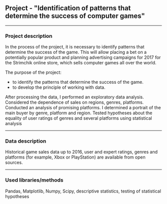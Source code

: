 ## Project - "Identification of patterns that determine the success of computer games"
___
### Project description
In the process of the project, it is necessary to identify patterns that determine the success of the game. This will allow placing a bet on a potentially popular product and planning advertising campaigns for 2017 for the Strimchik online store, which sells computer games all over the world.

The purpose of the project: 
- to identify the patterns that determine the success of the game. 
- to develop the principle of working with data.

After processing the data, I performed an exploratory data analysis. Considered the dependence of sales on regions, genres, platforms. Conducted an analysis of promising platforms. I determined a portrait of the main buyer by genre, platform and region. Tested hypotheses about the equality of user ratings of genres and several platforms using statistical analysis
___
### Data description
Historical game sales data up to 2016, user and expert ratings, genres and platforms (for example, Xbox or PlayStation) are available from open sources.
___
### Used libraries/methods
Pandas, Matplotlib, Numpy, Scipy, descriptive statistics, testing of statistical hypotheses